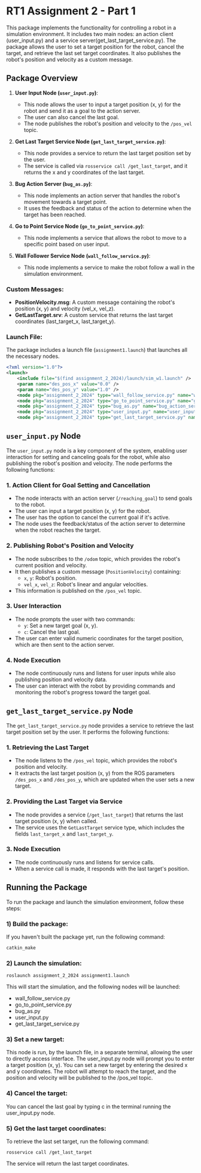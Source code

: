 # RT1 Assignment 2 - Part 1

This package implements the functionality for controlling a robot in a simulation environment. It includes two main nodes: an action client (user_input.py) and a service server(get_last_target_service.py). The package allows the user to set a target position for the robot, cancel the target, and retrieve the last set target coordinates. It also publishes the robot's position and velocity as a custom message.

## Package Overview
1. **User Input Node (`user_input.py`)**:
   - This node allows the user to input a target position (x, y) for the robot and send it as a goal to the action server.
   - The user can also cancel the last goal.
   - The node publishes the robot's position and velocity to the `/pos_vel` topic.

   
2. **Get Last Target Service Node (`get_last_target_service.py`)**:
   - This node provides a service to return the last target position set by the user.
   - The service is called via `rosservice call /get_last_target`, and it returns the x and y coordinates of the last target.
3. **Bug Action Server (`bug_as.py`)**:
   - This node implements an action server that handles the robot's movement towards a target point.
   - It uses the feedback and status of the action to determine when the target has been reached.

4. **Go to Point Service Node (`go_to_point_service.py`)**:
   - This node implements a service that allows the robot to move to a specific point based on user input.

5. **Wall Follower Service Node (`wall_follow_service.py`)**:
   - This node implements a service to make the robot follow a wall in the simulation environment.

### Custom Messages:
- **PositionVelocity.msg**: A custom message containing the robot's position (x, y) and velocity (vel_x, vel_z).
- **GetLastTarget.srv**: A custom service that returns the last target coordinates (last_target_x, last_target_y).

### Launch File:
The package includes a launch file (`assignment1.launch`) that launches all the necessary nodes.

```xml
<?xml version="1.0"?>
<launch>
    <include file="$(find assignment_2_2024)/launch/sim_w1.launch" />
    <param name="des_pos_x" value="0.0" />
    <param name="des_pos_y" value="1.0" />
    <node pkg="assignment_2_2024" type="wall_follow_service.py" name="wall_follower" />
    <node pkg="assignment_2_2024" type="go_to_point_service.py" name="go_to_point" />
    <node pkg="assignment_2_2024" type="bug_as.py" name="bug_action_service" output="screen" />
    <node pkg="assignment_2_2024" type="user_input.py" name="user_input" output="screen" launch-prefix="lxterminal -e"/> 
    <node pkg="assignment_2_2024" type="get_last_target_service.py" name="get_last_target_service" />
```
## `user_input.py` Node

The `user_input.py` node is a key component of the system, enabling user interaction for setting and canceling goals for the robot, while also publishing the robot's position and velocity. The node performs the following functions:

### 1. Action Client for Goal Setting and Cancellation
- The node interacts with an action server (`/reaching_goal`) to send goals to the robot.
- The user can input a target position (x, y) for the robot.
- The user has the option to cancel the current goal if it's active.
- The node uses the feedback/status of the action server to determine when the robot reaches the target.

### 2. Publishing Robot's Position and Velocity
- The node subscribes to the `/odom` topic, which provides the robot's current position and velocity.
- It then publishes a custom message (`PositionVelocity`) containing:
  - `x`, `y`: Robot's position.
  - `vel_x`, `vel_z`: Robot's linear and angular velocities.
- This information is published on the `/pos_vel` topic.

### 3. User Interaction
- The node prompts the user with two commands:
  - `y`: Set a new target goal (x, y).
  - `c`: Cancel the last goal.
- The user can enter valid numeric coordinates for the target position, which are then sent to the action server.

### 4. Node Execution
- The node continuously runs and listens for user inputs while also publishing position and velocity data.
- The user can interact with the robot by providing commands and monitoring the robot's progress toward the target goal.

## `get_last_target_service.py` Node

The `get_last_target_service.py` node provides a service to retrieve the last target position set by the user. It performs the following functions:

### 1. Retrieving the Last Target
- The node listens to the `/pos_vel` topic, which provides the robot's position and velocity.
- It extracts the last target position (x, y) from the ROS parameters `/des_pos_x` and `/des_pos_y`, which are updated when the user sets a new target.

### 2. Providing the Last Target via Service
- The node provides a service (`/get_last_target`) that returns the last target position (x, y) when called.
- The service uses the `GetLastTarget` service type, which includes the fields `last_target_x` and `last_target_y`.

### 3. Node Execution
- The node continuously runs and listens for service calls.
- When a service call is made, it responds with the last target's position.




## Running the Package
To run the package and launch the simulation environment, follow these steps:

### 1) Build the package: 
If you haven't built the package yet, run the following command:
```bash
catkin_make
```

### 2) Launch the simulation:
```
roslaunch assignment_2_2024 assignment1.launch
```
This will start the simulation, and the following nodes will be launched:

- wall_follow_service.py
- go_to_point_service.py
- bug_as.py
- user_input.py
- get_last_target_service.py

### 3) Set a new target:
This node is run, by the launch file, in a separate terminal, allowing the user to directly access interface.
The user_input.py node will prompt you to enter a target position (x, y).
You can set a new target by entering the desired x and y coordinates.
The robot will attempt to reach the target, and the position and velocity will be published to the /pos_vel topic.

### 4) Cancel the target:

You can cancel the last goal by typing c in the terminal running the user_input.py node.
### 5) Get the last target coordinates:

To retrieve the last set target, run the following command:
```
rosservice call /get_last_target
```
The service will return the last target coordinates.
